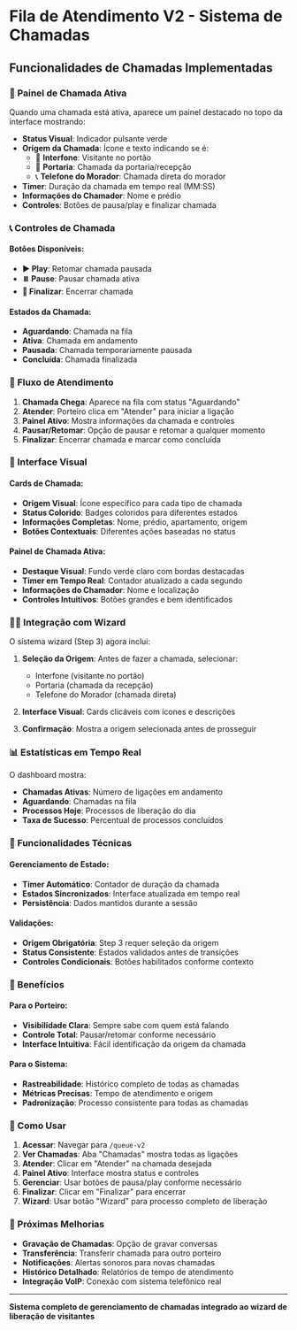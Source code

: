 # Fila de Atendimento V2 - Sistema de Chamadas

## Funcionalidades de Chamadas Implementadas

### 🎯 Painel de Chamada Ativa

Quando uma chamada está ativa, aparece um painel destacado no topo da interface mostrando:

- **Status Visual**: Indicador pulsante verde
- **Origem da Chamada**: Ícone e texto indicando se é:
  - 🏢 **Interfone**: Visitante no portão
  - 👥 **Portaria**: Chamada da portaria/recepção
  - 📞 **Telefone do Morador**: Chamada direta do morador
- **Timer**: Duração da chamada em tempo real (MM:SS)
- **Informações do Chamador**: Nome e prédio
- **Controles**: Botões de pausa/play e finalizar chamada

### 📞 Controles de Chamada

#### Botões Disponíveis:
- **▶️ Play**: Retomar chamada pausada
- **⏸️ Pause**: Pausar chamada ativa
- **📴 Finalizar**: Encerrar chamada

#### Estados da Chamada:
- **Aguardando**: Chamada na fila
- **Ativa**: Chamada em andamento
- **Pausada**: Chamada temporariamente pausada
- **Concluída**: Chamada finalizada

### 🔄 Fluxo de Atendimento

1. **Chamada Chega**: Aparece na fila com status "Aguardando"
2. **Atender**: Porteiro clica em "Atender" para iniciar a ligação
3. **Painel Ativo**: Mostra informações da chamada e controles
4. **Pausar/Retomar**: Opção de pausar e retomar a qualquer momento
5. **Finalizar**: Encerrar chamada e marcar como concluída

### 🎨 Interface Visual

#### Cards de Chamada:
- **Origem Visual**: Ícone específico para cada tipo de chamada
- **Status Colorido**: Badges coloridos para diferentes estados
- **Informações Completas**: Nome, prédio, apartamento, origem
- **Botões Contextuais**: Diferentes ações baseadas no status

#### Painel de Chamada Ativa:
- **Destaque Visual**: Fundo verde claro com bordas destacadas
- **Timer em Tempo Real**: Contador atualizado a cada segundo
- **Informações do Chamador**: Nome e localização
- **Controles Intuitivos**: Botões grandes e bem identificados

### 🧙‍♂️ Integração com Wizard

O sistema wizard (Step 3) agora inclui:

1. **Seleção da Origem**: Antes de fazer a chamada, selecionar:
   - Interfone (visitante no portão)
   - Portaria (chamada da recepção)
   - Telefone do Morador (chamada direta)

2. **Interface Visual**: Cards clicáveis com ícones e descrições
3. **Confirmação**: Mostra a origem selecionada antes de prosseguir

### 📊 Estatísticas em Tempo Real

O dashboard mostra:
- **Chamadas Ativas**: Número de ligações em andamento
- **Aguardando**: Chamadas na fila
- **Processos Hoje**: Processos de liberação do dia
- **Taxa de Sucesso**: Percentual de processos concluídos

### 🔧 Funcionalidades Técnicas

#### Gerenciamento de Estado:
- **Timer Automático**: Contador de duração da chamada
- **Estados Sincronizados**: Interface atualizada em tempo real
- **Persistência**: Dados mantidos durante a sessão

#### Validações:
- **Origem Obrigatória**: Step 3 requer seleção da origem
- **Status Consistente**: Estados validados antes de transições
- **Controles Condicionais**: Botões habilitados conforme contexto

### 🎯 Benefícios

#### Para o Porteiro:
- **Visibilidade Clara**: Sempre sabe com quem está falando
- **Controle Total**: Pausar/retomar conforme necessário
- **Interface Intuitiva**: Fácil identificação da origem da chamada

#### Para o Sistema:
- **Rastreabilidade**: Histórico completo de todas as chamadas
- **Métricas Precisas**: Tempo de atendimento e origem
- **Padronização**: Processo consistente para todas as chamadas

### 🚀 Como Usar

1. **Acessar**: Navegar para `/queue-v2`
2. **Ver Chamadas**: Aba "Chamadas" mostra todas as ligações
3. **Atender**: Clicar em "Atender" na chamada desejada
4. **Painel Ativo**: Interface mostra status e controles
5. **Gerenciar**: Usar botões de pausa/play conforme necessário
6. **Finalizar**: Clicar em "Finalizar" para encerrar
7. **Wizard**: Usar botão "Wizard" para processo completo de liberação

### 🔄 Próximas Melhorias

- **Gravação de Chamadas**: Opção de gravar conversas
- **Transferência**: Transferir chamada para outro porteiro
- **Notificações**: Alertas sonoros para novas chamadas
- **Histórico Detalhado**: Relatórios de tempo de atendimento
- **Integração VoIP**: Conexão com sistema telefônico real

---

**Sistema completo de gerenciamento de chamadas integrado ao wizard de liberação de visitantes**
